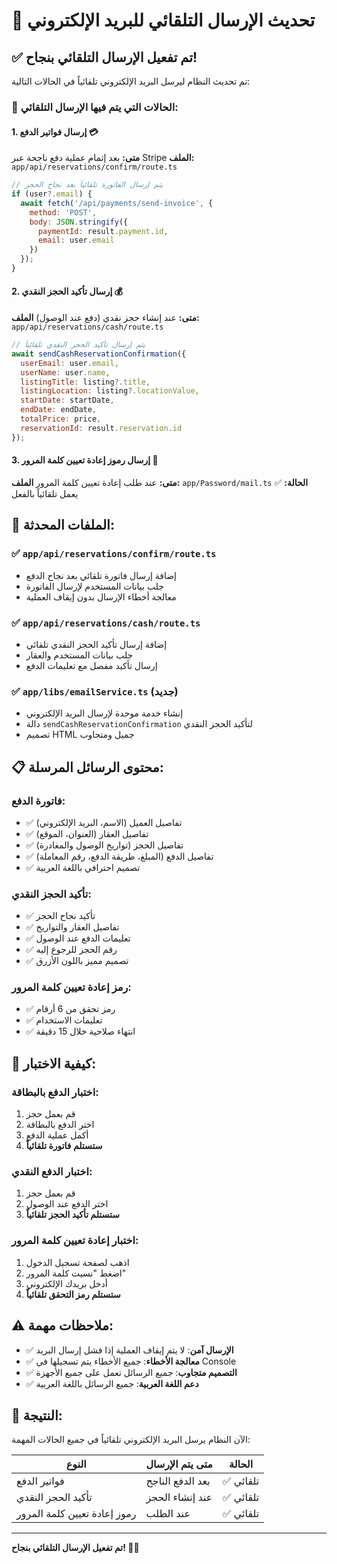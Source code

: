 # 📧 تحديث الإرسال التلقائي للبريد الإلكتروني

## ✅ تم تفعيل الإرسال التلقائي بنجاح!

تم تحديث النظام ليرسل البريد الإلكتروني تلقائياً في الحالات التالية:

### 🎯 **الحالات التي يتم فيها الإرسال التلقائي:**

#### 1. **إرسال فواتير الدفع** 💳
**متى:** بعد إتمام عملية دفع ناجحة عبر Stripe
**الملف:** `app/api/reservations/confirm/route.ts`

```javascript
// يتم إرسال الفاتورة تلقائياً بعد نجاح الحجز
if (user?.email) {
  await fetch('/api/payments/send-invoice', {
    method: 'POST',
    body: JSON.stringify({
      paymentId: result.payment.id,
      email: user.email
    })
  });
}
```

#### 2. **إرسال تأكيد الحجز النقدي** 💰
**متى:** عند إنشاء حجز نقدي (دفع عند الوصول)
**الملف:** `app/api/reservations/cash/route.ts`

```javascript
// يتم إرسال تأكيد الحجز النقدي تلقائياً
await sendCashReservationConfirmation({
  userEmail: user.email,
  userName: user.name,
  listingTitle: listing?.title,
  listingLocation: listing?.locationValue,
  startDate: startDate,
  endDate: endDate,
  totalPrice: price,
  reservationId: result.reservation.id
});
```

#### 3. **إرسال رموز إعادة تعيين كلمة المرور** 🔐
**متى:** عند طلب إعادة تعيين كلمة المرور
**الملف:** `app/Password/mail.ts`
**الحالة:** ✅ يعمل تلقائياً بالفعل

## 🔧 **الملفات المحدثة:**

### ✅ `app/api/reservations/confirm/route.ts`
- إضافة إرسال فاتورة تلقائي بعد نجاح الدفع
- جلب بيانات المستخدم لإرسال الفاتورة
- معالجة أخطاء الإرسال بدون إيقاف العملية

### ✅ `app/api/reservations/cash/route.ts`
- إضافة إرسال تأكيد الحجز النقدي تلقائي
- جلب بيانات المستخدم والعقار
- إرسال تأكيد مفصل مع تعليمات الدفع

### ✅ `app/libs/emailService.ts` (جديد)
- إنشاء خدمة موحدة لإرسال البريد الإلكتروني
- دالة `sendCashReservationConfirmation` لتأكيد الحجز النقدي
- تصميم HTML جميل ومتجاوب

## 📋 **محتوى الرسائل المرسلة:**

### **فاتورة الدفع:**
- ✅ تفاصيل العميل (الاسم، البريد الإلكتروني)
- ✅ تفاصيل العقار (العنوان، الموقع)
- ✅ تفاصيل الحجز (تواريخ الوصول والمغادرة)
- ✅ تفاصيل الدفع (المبلغ، طريقة الدفع، رقم المعاملة)
- ✅ تصميم احترافي باللغة العربية

### **تأكيد الحجز النقدي:**
- ✅ تأكيد نجاح الحجز
- ✅ تفاصيل العقار والتواريخ
- ✅ تعليمات الدفع عند الوصول
- ✅ رقم الحجز للرجوع إليه
- ✅ تصميم مميز باللون الأزرق

### **رمز إعادة تعيين كلمة المرور:**
- ✅ رمز تحقق من 6 أرقام
- ✅ تعليمات الاستخدام
- ✅ انتهاء صلاحية خلال 15 دقيقة

## 🚀 **كيفية الاختبار:**

### **اختبار الدفع بالبطاقة:**
1. قم بعمل حجز
2. اختر الدفع بالبطاقة
3. أكمل عملية الدفع
4. **ستستلم فاتورة تلقائياً**

### **اختبار الدفع النقدي:**
1. قم بعمل حجز
2. اختر الدفع عند الوصول
3. **ستستلم تأكيد الحجز تلقائياً**

### **اختبار إعادة تعيين كلمة المرور:**
1. اذهب لصفحة تسجيل الدخول
2. اضغط "نسيت كلمة المرور"
3. أدخل بريدك الإلكتروني
4. **ستستلم رمز التحقق تلقائياً**

## ⚠️ **ملاحظات مهمة:**

- ✅ **الإرسال آمن**: لا يتم إيقاف العملية إذا فشل إرسال البريد
- ✅ **معالجة الأخطاء**: جميع الأخطاء يتم تسجيلها في Console
- ✅ **التصميم متجاوب**: جميع الرسائل تعمل على جميع الأجهزة
- ✅ **دعم اللغة العربية**: جميع الرسائل باللغة العربية

## 🎉 **النتيجة:**

الآن النظام يرسل البريد الإلكتروني تلقائياً في جميع الحالات المهمة:

| **النوع** | **متى يتم الإرسال** | **الحالة** |
|-----------|-------------------|-----------|
| فواتير الدفع | بعد الدفع الناجح | ✅ تلقائي |
| تأكيد الحجز النقدي | عند إنشاء الحجز | ✅ تلقائي |
| رموز إعادة تعيين كلمة المرور | عند الطلب | ✅ تلقائي |

---

**تم تفعيل الإرسال التلقائي بنجاح! 🚀✨**


